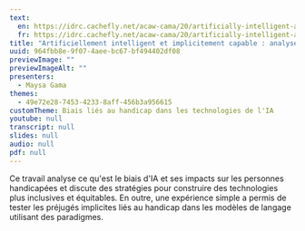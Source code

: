 ```yaml
---
text:
  en: https://idrc.cachefly.net/acaw-cama/20/artificially-intelligent-and-implicitly-ableist-analyzing-language-model-bias-towards-persons-with-disabilities-text-en.docx
  fr: https://idrc.cachefly.net/acaw-cama/20/artificially-intelligent-and-implicitly-ableist-analyzing-language-model-bias-towards-persons-with-disabilities-text-fr.docx
title: "Artificiellement intelligent et implicitement capable : analyse du biais du modèle linguistique envers les personnes handicapées"
uuid: 964fbb8e-9f07-4aee-bc67-bf494402df08
previewImage: ""
previewImageAlt: ""
presenters:
  - Maysa Gama
themes:
  - 49e72e28-7453-4233-8aff-456b3a956615
customTheme: Biais liés au handicap dans les technologies de l'IA
youtube: null
transcript: null
slides: null
audio: null
pdf: null
---
```

Ce travail analyse ce qu'est le biais d'IA et ses impacts sur les personnes handicapées et discute des stratégies pour construire des technologies plus inclusives et équitables. En outre, une expérience simple a permis de tester les préjugés implicites liés au handicap dans les modèles de langage utilisant des paradigmes.
